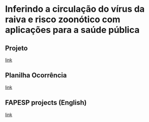 # Inferindo a circulação do vírus da raiva e risco zoonótico com aplicações para a saúde pública

## Projeto
[link](https://docs.google.com/document/d/1Mt7NIzuiSxeNnunUMbrqEljaBDDi4yIpQOtzrZvkM5c/edit)

## Planilha Ocorrência
[link](https://docs.google.com/spreadsheets/d/1VI1DbsKmudj1C5nCwJcqTFPjeBccRb1jdcA3Cg42PjQ/edit?usp=sharing)

## FAPESP projects (English)
[link](https://bv.fapesp.br/pt/pesquisador/733801/maria-eduarda-furlan/)
